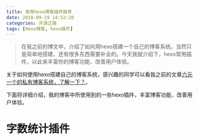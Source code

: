 ```yaml
---
title: 常用hexo博客插件推荐
date: 2018-09-29 14:52:20
categories: 开源之路
tags: [Hexo博客, hexo插件]
---
```


>在我之前的博文中，介绍了如何用hexo搭建一个自己的博客系统。当然只是简单地搭建，还有很多东西需要补全的。今天我就介绍下，hexo常用插件，以此来丰富你的博客功能、改善用户体验。

<!-- more -->

关于如何使用hexo搭建自己的博客系统，感兴趣的同学可以看我之前的文章[六元一个的私有博客系统，了解一下？](https:blog.weechang.xyz//2018/09/19/六元一个的私有博客系统，了解一下？/)。

下面将详细介绍，我的博客中所使用到的一些hexo插件，丰富博客功能、改善用户体验。

# 字数统计插件


